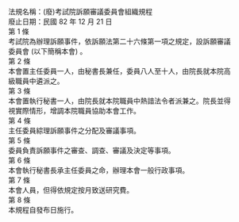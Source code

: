 法規名稱：(廢)考試院訴願審議委員會組織規程  
廢止日期：民國 82 年 12 月 21 日  
第 1 條  
考試院為辦理訴願事件，依訴願法第二十六條第一項之規定，設訴願審議  
委員會 (以下簡稱本會) 。  
第 2 條  
本會置主任委員一人，由秘書長兼任，委員八人至十人，由院長就本院高  
級職員中遴派之。  
第 3 條  
本會置執行秘書一人，由院長就本院職員中熱諳法令者派兼之。院長並得  
視實際情形，增調本院職員協助本會工作。  
第 4 條  
主任委員綜理訴願事件之分配及審議事項。  
第 5 條  
委員負責訴願事件之審查、調查、審議及決定等事項。  
第 6 條  
本會執行秘書長承主任委員之命，辦理本會一般行政事項。  
第 7 條  
本會人員，但得依規定按月致送研究費。  
第 8 條  
本規程自發布日施行。  


